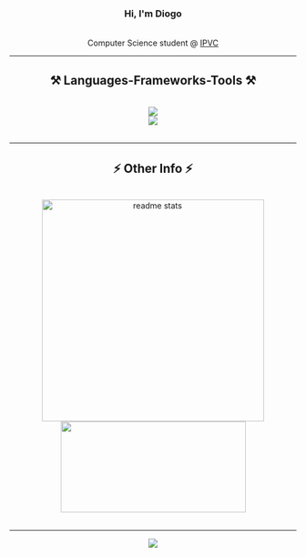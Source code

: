 <h3 align="center">Hi, I'm Diogo</h3>

<br/>

<div align="center">
 Computer Science student @ <a href=https://www.ipvc.pt/cursos/engenharia-informatica/ target="_blank">IPVC</a>

</div>
 
 <hr/>
 
<h2 align="center">⚒️ Languages-Frameworks-Tools ⚒️</h2>
<br/>
<div align="center">
    <img src="https://skillicons.dev/icons?i=html,css,typescript,angular,latex,python"/>
 <br/>
    <img src="https://skillicons.dev/icons?i=docker,cs,c,java,postgres,unity" /><br>
</div>

<br/>
<hr/>

<h2 align="center">⚡ Other Info ⚡</h2>
<br>
<div align=center>
 <img width=390 src="https://github-readme-stats-salesp07.vercel.app/api?username=DiogoROliveira&count_private=true&show_icons=true&theme=react&rank_icon=github&border_radius=10" alt="readme stats"/>
 <img width=325 height=160 src="https://github-readme-stats.vercel.app/api/top-langs/?username=DiogoROliveira&layout=compact&theme=react"/>
</div>

<br/>
<hr/>

<p align="center">
    <img src="https://spotify-github-profile.vercel.app/api/view?uid=znczt7ywygj7idskorxpxsmbd&cover_image=true&theme=default&show_offline=false&background_color=121212&interchange=true">
</p>



<br/><br/>

